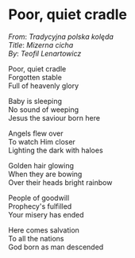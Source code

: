 # Poor, quiet cradle
_From_: _Tradycyjna polska kolęda_  
_Title_: _Mizerna cicha_  
_By_: _Teofil Lenartowicz_  

Poor, quiet cradle  
Forgotten stable  
Full of heavenly glory  

Baby is sleeping  
No sound of weeping  
Jesus the saviour born here  

Angels flew over  
To watch Him closer  
Lighting the dark with haloes  

Golden hair glowing  
When they are bowing  
Over their heads bright rainbow  

People of goodwill  
Prophecy's fulfilled  
Your misery has ended  

Here comes salvation  
To all the nations  
God born as man descended  
